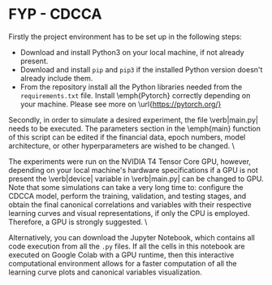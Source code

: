 # FYP - CDCCA

Firstly the project environment has to be set up in the following steps:
* Download and install Python3 on your local machine, if not already present.
* Download and install `pip` and `pip3` if the installed Python version doesn't already include them.
* From the repository install all the Python libraries needed from the `requirements.txt` file. Install \emph{Pytorch} correctly depending on your machine. Please see more on \url{https://pytorch.org/}

Secondly, in order to simulate a desired experiment, the file \verb|main.py| needs to be executed. The parameters section in the \emph{main} function of this script can be edited if the financial data, epoch numbers, model architecture, or other hyperparameters are wished to be changed. \\

The experiments were run on the NVIDIA T4 Tensor Core GPU, however, depending on your local machine's hardware specifications if a GPU is not present the \verb|device| variable in \verb|main.py| can be changed to GPU. Note that some simulations can take a very long time to: configure the CDCCA model, perform the training, validation, and testing stages, and obtain the final canonical correlations and variables with their respective learning curves and visual representations, if only the CPU is employed. Therefore, a GPU is strongly suggested. \\

Alternatively, you can download the Jupyter Notebook, which contains all code execution from all the `.py` files. If all the cells in this notebook are executed on Google Colab with a GPU runtime, then this interactive computational environment allows for a faster computation of all the learning curve plots and canonical variables visualization.

